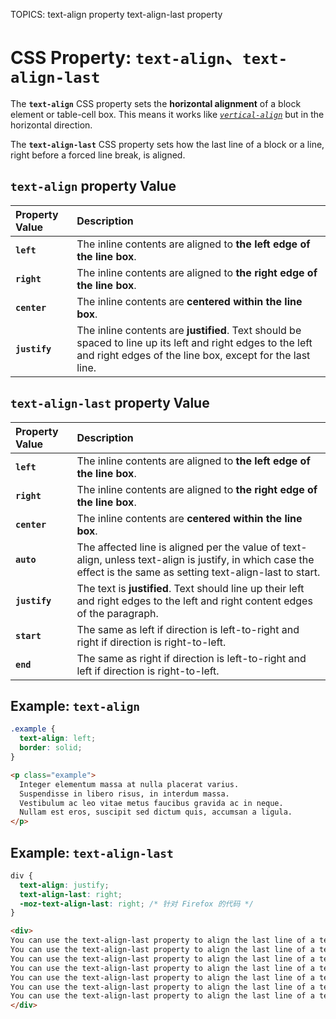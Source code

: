 TOPICS: text-align property
        text-align-last property

# CSS Property: `text-align`、`text-align-last`

The **`text-align`** CSS property sets the **horizontal alignment** of a block element or table-cell
box. This means it works like [*`vertical-align`*](/en/webfrontend/vertical-align_property) but in the
horizontal direction.

The **`text-align-last`** CSS property sets how the last line of a block or a line, right before a
forced line break, is aligned.

## `text-align` property Value

| Property Value | Description |
| :--- | :--- |
| **`left`** | The inline contents are aligned to **the left edge of the line box**. |
| **`right`** | The inline contents are aligned to **the right edge of the line box**. |
| **`center`** | The inline contents are **centered within the line box**. |
| **`justify`** | The inline contents are **justified**. Text should be spaced to line up its left and right edges to the left and right edges of the line box, except for the last line. |

## `text-align-last` property Value

| Property Value | Description |
| :--- | :--- |
| **`left`** | The inline contents are aligned to **the left edge of the line box**. |
| **`right`** | The inline contents are aligned to **the right edge of the line box**. |
| **`center`** | The inline contents are **centered within the line box**. |
| **`auto`** | The affected line is aligned per the value of text-align, unless text-align is justify, in which case the effect is the same as setting text-align-last to start. |
| **`justify`** | The text is **justified**. Text should line up their left and right edges to the left and right content edges of the paragraph. |
| **`start`** | The same as left if direction is left-to-right and right if direction is right-to-left. |
| **`end`** | The same as right if direction is left-to-right and left if direction is right-to-left. |

## Example: `text-align`

```css
.example {
  text-align: left;
  border: solid;
}
```

```html
<p class="example">
  Integer elementum massa at nulla placerat varius.
  Suspendisse in libero risus, in interdum massa.
  Vestibulum ac leo vitae metus faucibus gravida ac in neque.
  Nullam est eros, suscipit sed dictum quis, accumsan a ligula.
</p>
```

## Example: `text-align-last`

```css
div {
  text-align: justify;
  text-align-last: right;
  -moz-text-align-last: right; /* 针对 Firefox 的代码 */
}
```

```html
<div>
You can use the text-align-last property to align the last line of a text, if the text has the text-align property set to justify. This text is where you will see the result of the  text-align-last property. You can use the text-align-last property to align the last line of a text, if the text has the text-align property set to justify. This text is where you will see the result of the  text-align-last property.
You can use the text-align-last property to align the last line of a text, if the text has the text-align property set to justify. This text is where you will see the result of the  text-align-last property.
You can use the text-align-last property to align the last line of a text, if the text has the text-align property set to justify. This text is where you will see the result of the  text-align-last property.
You can use the text-align-last property to align the last line of a text, if the text has the text-align property set to justify. This text is where you will see the result of the  text-align-last property.
You can use the text-align-last property to align the last line of a text, if the text has the text-align property set to justify. This text is where you will see the result of the  text-align-last property.
You can use the text-align-last property to align the last line of a text, if the text has the text-align property set to justify. This text is where you will see the result of the  text-align-last property.
You can use the text-align-last property to align the last line of a text, if the text has the text-align property set to justify. This text is where you will see the result of the  text-align-last property.
</div>
```
